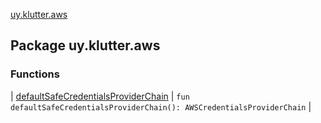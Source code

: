 [uy.klutter.aws](.)


## Package uy.klutter.aws


### Functions


| [defaultSafeCredentialsProviderChain](default-safe-credentials-provider-chain.md) | `fun defaultSafeCredentialsProviderChain(): AWSCredentialsProviderChain` |

